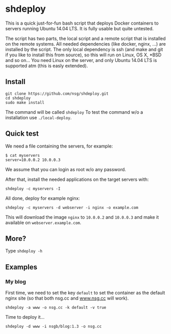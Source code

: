 # shdeploy

This is a quick just-for-fun bash script that deploys Docker containers to servers running Ubuntu 14.04 LTS. It is fully usable but quite untested.

The script has two parts, the local script and a remote script that is installed on the remote systems. All needed dependencies (like docker, nginx, …) are installed by the script. The only local dependency is ssh (and make and git if you like to install this from source), so this will run on Linux, OS X, *BSD and so on... You need Linux on the server, and only Ubuntu 14.04 LTS is supported atm (this is easly extended).



## Install

```
git clone https://github.com/nsg/shdeploy.git
cd shdeploy
sudo make install
```

The command will be called `shdeploy`
To test the command w/o a installation use `./local-deploy`.

## Quick test

We need a file containing the servers, for example:
```
$ cat myservers
server=10.0.0.2 10.0.0.3
```
We assume that you can login as root w/o any password.

After that, install the needed applications on the target servers with:

`shdeploy -c myservers -I`

All done, deploy for example nginx:

`shdeploy -c myservers -d webserver -i nginx -o example.com`

This will download the image `nginx` to `10.0.0.2` and `10.0.0.3` and make it available on `webserver.example.com`.

## More?

Type `shdeploy -h`

## Examples

### My blog

First time, we need to set the key `default` to set the container as the default nginx site
(so that both nsg.cc and www.nsg.cc will work).

```
shdeploy -a www -o nsg.cc -k default -v true
```

Time to deploy it...

```
shdeploy -d www -i nsgb/blog:1.3 -o nsg.cc
```
